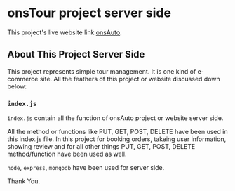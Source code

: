 # onsTour project server side

This project's live website link [onsAuto](https://onstour-e8adb.web.app/).

## About This Project Server Side

This project represents simple tour management. It is one kind of e-commerce site. All the feathers of this project or website discussed down below:

### `index.js`

`index.js` contain all the function of onsAuto project or website server side.

All the method or functions like PUT, GET, POST, DELETE have been used in this index.js file. In this project for booking orders, takeing user information, showing review and for all other things PUT, GET, POST, DELETE method/function have been used as well.

`node`, `express`, `mongodb` have been used for server side.

Thank You.
